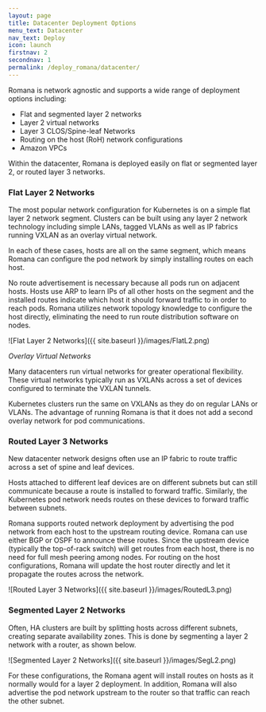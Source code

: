 ```yaml
---
layout: page
title: Datacenter Deployment Options
menu_text: Datacenter
nav_text: Deploy
icon: launch
firstnav: 2
secondnav: 1
permalink: /deploy_romana/datacenter/
---
```


Romana is network agnostic and supports a wide range of deployment options including:

* Flat and segmented layer 2 networks
* Layer 2 virtual networks
* Layer 3 CLOS/Spine-leaf Networks
* Routing on the host (RoH) network configurations
* Amazon VPCs

Within the datacenter, Romana is deployed easily on flat or segmented layer 2, or routed layer 3 networks.

### Flat Layer 2 Networks

The most popular network configuration for Kubernetes is on a simple flat layer 2 network segment. Clusters can be built using any layer 2 network technology including simple LANs, tagged VLANs as well as IP fabrics running VXLAN as an overlay virtual network.

In each of these cases, hosts are all on the same segment, which means Romana can configure the pod network by simply installing routes on each host.

No route advertisement is necessary because all pods run on adjacent hosts. Hosts use ARP to learn IPs of all other hosts on the segment and the installed routes indicate which host it should forward traffic to in order to reach pods. Romana utilizes network topology knowledge to configure the host directly, eliminating the need to run route distribution software on nodes.

![Flat Layer 2 Networks]({{ site.baseurl }}/images/FlatL2.png)

*Overlay Virtual Networks*

Many datacenters run virtual networks for greater operational flexibility. These virtual networks typically run as VXLANs across a set of devices configured to terminate the VXLAN tunnels.

Kubernetes clusters run the same on VXLANs as they do on regular LANs or VLANs. The advantage of running Romana is that it does not add a second overlay network for pod communications.


### Routed Layer 3 Networks

New datacenter network designs often use an IP fabric to route traffic across a set of spine and leaf devices.

Hosts attached to different leaf devices are on different subnets but can still communicate because a route is installed to forward traffic. Similarly, the Kubernetes pod network needs routes on these devices to forward traffic between subnets.

Romana supports routed network deployment by advertising the pod network from each host to the upstream routing device. Romana can use either BGP or OSPF to announce these routes. Since the upstream device (typically the top-of-rack switch) will get routes from each host, there is no need for full mesh peering among nodes. For routing on the host configurations, Romana will update the host router directly and let it propagate the routes across the network.

![Routed Layer 3 Networks]({{ site.baseurl }}/images/RoutedL3.png)


### Segmented Layer 2 Networks

Often, HA clusters are built by splitting hosts across different subnets, creating separate availability zones. This is done by segmenting a layer 2 network with a router, as shown below.

![Segmented Layer 2 Networks]({{ site.baseurl }}/images/SegL2.png)

For these configurations, the Romana agent will install routes on hosts as it normally would for a layer 2 deployment. In addition, Romana will also advertise the pod network upstream to the router so that traffic can reach the other subnet.
